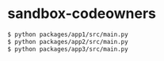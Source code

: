 # sandbox-codeowners

```sh
$ python packages/app1/src/main.py
$ python packages/app2/src/main.py
$ python packages/app3/src/main.py
```
